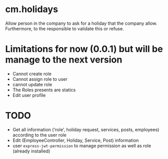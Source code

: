 # cm.holidays
Allow person in the company to ask for a holiday that the company allow. Furthermore, to the responsible to validate this or refuse.

# Limitations for now (0.0.1) but will be manage to the next version
 - Cannot create role
 - Cannot assign role to user
 - cannot update role
 - The Roles presents are statics
 - Edit user profile

# TODO
 - Get all information ('role', holiday request, services, posts, employees) according to the user role
 - Edit (EmployeeController, Holiday, Service, Post) information
 - user `express-jwt-permission` to manage permission as well as role (already installed)